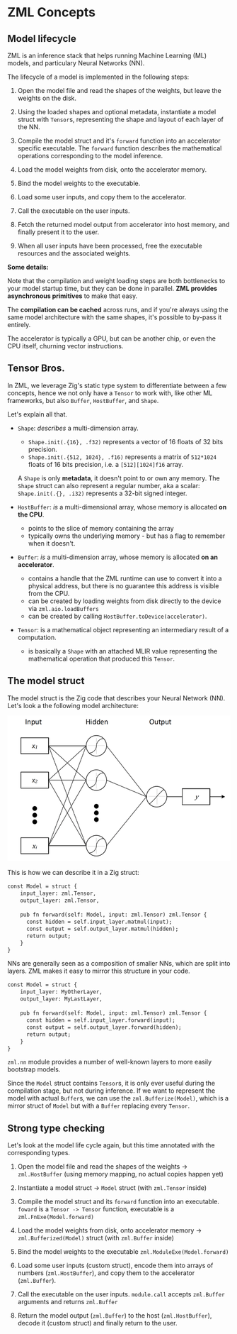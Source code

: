 
# ZML Concepts

## Model lifecycle

ZML is an inference stack that helps running Machine Learning (ML) models, and
particulary Neural Networks (NN).

The lifecycle of a model is implemented in the following steps:

1. Open the model file and read the shapes of the weights, but leave the
   weights on the disk.

2. Using the loaded shapes and optional metadata, instantiate a model struct
   with `Tensor`s, representing the shape and layout of each layer of the NN.

3. Compile the model struct and it's `forward` function into an accelerator
   specific executable. The `forward` function describes the mathematical
   operations corresponding to the model inference.

4. Load the model weights from disk, onto the accelerator memory.

5. Bind the model weights to the executable.

6. Load some user inputs, and copy them to the accelerator.

7. Call the executable on the user inputs.

8. Fetch the returned model output from accelerator into host memory, and
   finally present it to the user.

9. When all user inputs have been processed, free the executable resources and
   the associated weights.


**Some details:**

Note that the compilation and weight loading steps are both bottlenecks to your
model startup time, but they can be done in parallel. **ZML provides
asynchronous primitives** to make that easy.

The **compilation can be cached** across runs, and if you're always using the
same model architecture with the same shapes, it's possible to by-pass it
entirely.

The accelerator is typically a GPU, but can be another chip, or even the CPU
itself, churning vector instructions.


## Tensor Bros.

In ZML, we leverage Zig's static type system to differentiate between a few
concepts, hence we not only have a `Tensor` to work with, like other ML
frameworks, but also `Buffer`, `HostBuffer`, and `Shape`.

Let's explain all that.

* `Shape`: _describes_ a multi-dimension array.
    - `Shape.init(.{16}, .f32)` represents a vector of 16 floats of 32 bits
      precision.
    - `Shape.init(.{512, 1024}, .f16)` represents a matrix of `512*1024` floats
      of 16 bits precision, i.e. a `[512][1024]f16` array.

    A `Shape` is only **metadata**, it doesn't point to or own any memory. The
    `Shape` struct can also represent a regular number, aka a scalar:
    `Shape.init(.{}, .i32)` represents a 32-bit signed integer.

* `HostBuffer`: _is_ a multi-dimensional array, whose memory is allocated **on
  the CPU**.
  - points to the slice of memory containing the array 
  - typically owns the underlying memory - but has a flag to remember when it
    doesn't.

* `Buffer`: _is_ a multi-dimension array, whose memory is allocated **on an
  accelerator**.
    - contains a handle that the ZML runtime can use to convert it into a
      physical address, but there is no guarantee this address is visible from
      the CPU.
    - can be created by loading weights from disk directly to the device via
      `zml.aio.loadBuffers` 
    - can be created by calling `HostBuffer.toDevice(accelerator)`.

* `Tensor`: is a mathematical object representing an intermediary result of a
  computation.
  - is basically a `Shape` with an attached MLIR value representing the
    mathematical operation that produced this `Tensor`.


## The model struct

The model struct is the Zig code that describes your Neural Network (NN).
Let's look a the following model architecture:

![Multilayer perceptrons](https://raw.githubusercontent.com/zml/zml.github.io/refs/heads/main/docs-assets/perceptron.png)

This is how we can describe it in a Zig struct:

```zig
const Model = struct {
    input_layer: zml.Tensor,
    output_layer: zml.Tensor,

    pub fn forward(self: Model, input: zml.Tensor) zml.Tensor {
      const hidden = self.input_layer.matmul(input);
      const output = self.output_layer.matmul(hidden);
      return output;
    }
}
```

NNs are generally seen as a composition of smaller NNs, which are split into
layers. ZML makes it easy to mirror this structure in your code.

```zig
const Model = struct {
    input_layer: MyOtherLayer,
    output_layer: MyLastLayer,

    pub fn forward(self: Model, input: zml.Tensor) zml.Tensor {
      const hidden = self.input_layer.forward(input);
      const output = self.output_layer.forward(hidden);
      return output;
    }
}
```

`zml.nn` module provides a number of well-known layers to more easily bootstrap
models.

Since the `Model` struct contains `Tensor`s, it is only ever useful during the
compilation stage, but not during inference. If we want to represent the model
with actual `Buffer`s, we can use the `zml.Bufferize(Model)`, which is a mirror
struct of `Model` but with a `Buffer` replacing every `Tensor`.

## Strong type checking

Let's look at the model life cycle again, but this time annotated with the
corresponding types.

1. Open the model file and read the shapes of the weights -> `zml.HostBuffer`
   (using memory mapping, no actual copies happen yet)

2. Instantiate a model struct -> `Model` struct (with `zml.Tensor` inside)

3. Compile the model struct and its `forward` function into an executable.
   `foward` is a `Tensor -> Tensor` function, executable is a
   `zml.FnExe(Model.forward)`

4. Load the model weights from disk, onto accelerator memory ->
   `zml.Bufferized(Model)` struct (with `zml.Buffer` inside)

5. Bind the model weights to the executable `zml.ModuleExe(Model.forward)`

6. Load some user inputs (custom struct), encode them into arrays of numbers
   (`zml.HostBuffer`), and copy them to the accelerator (`zml.Buffer`).

7. Call the executable on the user inputs. `module.call` accepts `zml.Buffer`
   arguments and returns `zml.Buffer`

8. Return the model output (`zml.Buffer`) to the host (`zml.HostBuffer`),
   decode it (custom struct) and finally return to the user.
